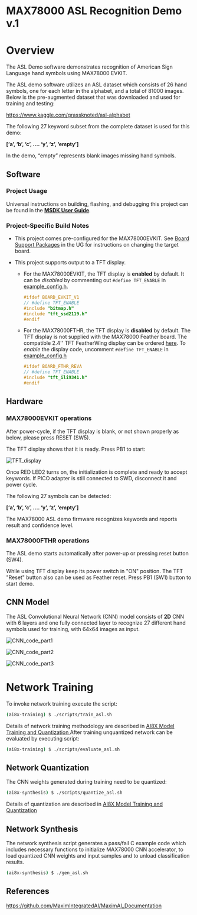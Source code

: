 # MAX78000 ASL Recognition Demo v.1

# Overview

The ASL Demo software demonstrates recognition of American Sign Language hand symbols using MAX78000 EVKIT.

The ASL demo software utilizes an ASL dataset which consists of 26 hand symbols, one for each letter in the alphabet, and a total of 81000 images. Below is the pre-augmented dataset that was downloaded and used for training and testing:

https://www.kaggle.com/grassknoted/asl-alphabet

The following 27 keyword subset from the complete dataset is used for this demo:

 **[‘a’, ‘b’, ‘c’, …. ‘y’, ‘z’, ‘empty’]**

In the demo, “empty” represents blank images missing hand symbols.

## Software

### Project Usage

Universal instructions on building, flashing, and debugging this project can be found in the **[MSDK User Guide](https://analogdevicesinc.github.io/msdk/USERGUIDE/)**.

### Project-Specific Build Notes

* This project comes pre-configured for the MAX78000EVKIT.  See [Board Support Packages](https://analogdevicesinc.github.io/msdk/USERGUIDE/#board-support-packages) in the UG for instructions on changing the target board.

* This project supports output to a TFT display.
    * For the MAX78000EVKIT, the TFT display is **enabled** by default.  It can be _disabled_ by commenting out `#define TFT_ENABLE` in [example_config.h](example_config.h).

        ```C
        #ifdef BOARD_EVKIT_V1
        // #define TFT_ENABLE
        #include "bitmap.h"
        #include "tft_ssd2119.h"
        #endif
        ```

    * For the MAX78000FTHR, the TFT display is **disabled** by default.  The TFT display is not supplied with the MAX78000 Feather board. The compatible 2.4'' TFT FeatherWing display can be ordered [here](https://learn.adafruit.com/adafruit-2-4-tft-touch-screen-featherwing).  To _enable_ the display code, uncomment `#define TFT_ENABLE` in [example_config.h](example_config.h)

        ```C
        #ifdef BOARD_FTHR_REVA
        // #define TFT_ENABLE
        #include "tft_ili9341.h"
        #endif
        ```

## Hardware

### MAX78000EVKIT operations                                 [ ](af://n152/)

After power-cycle, if the TFT display is blank, or not shown properly as below, please press RESET (SW5).

The TFT display shows that it is ready. Press PB1 to start:

![TFT_display](Resources/TFT_display.jpg)

Once RED LED2 turns on, the initialization is complete and ready to accept keywords. If PICO adapter is still connected to SWD, disconnect it and power cycle.

The following 27 symbols can be detected:

 **[‘a’, ‘b’, ‘c’, …. ‘y’, ‘z’, ‘empty’]**

 The MAX78000 ASL demo firmware recognizes keywords and reports result and confidence level.

### MAX78000FTHR operations                               [ ](af://n152/)

The ASL demo starts automatically after power-up or pressing reset button (SW4).

While using TFT display keep its power switch in "ON" position. The TFT "Reset" button also can be used as Feather reset. Press PB1 (SW1) button to start demo.

## CNN Model

The ASL Convolutional Neural Network (CNN) model consists of **2D** CNN with 6 layers and one fully connected layer to recognize 27 different hand symbols used for training, with 64x64 images as input.

![CNN_code_part1](Resources/CNN_code_part1.png)



![CNN_code_part2](Resources/CNN_code_part2.png)

![CNN_code_part3](Resources/CNN_code_part3.png)



# Network Training                                 [ ](af://n199/)

To invoke network training execute the script:

```bash
(ai8x-training) $ ./scripts/train_asl.sh
```

Details of network training methodology are described in [AI8X Model Trainin](https://github.com/MaximIntegratedAI/ai8x-synthesis/blob/master/README.md)[g](https://github.com/MaximIntegratedAI/ai8x-synthesis/blob/master/README.md)[ and ](https://github.com/MaximIntegratedAI/ai8x-synthesis/blob/master/README.md)[Q](https://github.com/MaximIntegratedAI/ai8x-synthesis/blob/master/README.md)[uantization ](https://github.com/MaximIntegratedAI/ai8x-synthesis/blob/master/README.md)After training unquantized network can be evaluated by executing script:

```bash
(ai8x-training) $ ./scripts/evaluate_asl.sh
```

## Network Quantization

The CNN weights generated during training need to be quantized:

```bash
(ai8x-synthesis) $ ./scripts/quantize_asl.sh
```

Details of quantization are described in [AI8X Model Training and Quantization](https://github.com/MaximIntegratedAI/ai8x-synthesis/blob/master/README.md)

## Network Synthesis

The network synthesis script generates a pass/fail C example code which includes necessary functions to initialize MAX78000 CNN accelerator, to load quantized CNN weights and input samples and to unload classification results. 

```bash
(ai8x-synthesis) $ ./gen_asl.sh
```

## References                                       [ ](af://n235/)

[https://](https://github.com/MaximIntegratedAI/MaximAI_Documentation)[g](https://github.com/MaximIntegratedAI/MaximAI_Documentation)[ithub.com/MaximInte](https://github.com/MaximIntegratedAI/MaximAI_Documentation)[g](https://github.com/MaximIntegratedAI/MaximAI_Documentation)[ratedAI/MaximAI_Documentation](https://github.com/MaximIntegratedAI/MaximAI_Documentation)